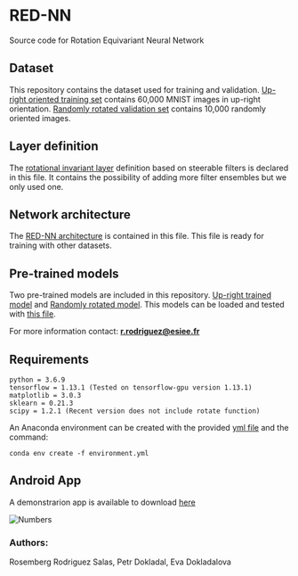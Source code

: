 # RED-NN
Source code for Rotation Equivariant Neural Network

## Dataset
This repository contains the dataset used for training and validation. [Up-right oriented training set](../blob/master/MNIST_UR_train.npz) contains 60,000 MNIST images in up-right orientation. [Randomly rotated validation set](../blob/master/MNIST_RR_test.npz) contains 10,000 randomly oriented images. 


## Layer definition
The [rotational invariant layer](../blob/master/layer_definition.py) definition based on steerable filters is declared in this file. It contains the possibility of adding more filter ensembles but we only used one.

## Network architecture
The [RED-NN architecture](../blob/master/layer_definition.py) is contained in this file. This file is ready for training with other datasets.

## Pre-trained models
Two pre-trained models are included in this repository. [Up-right trained model](../blob/master/URT_REDNN_16.h5) and [Randomly rotated model](../blob/master/RRT_REDNN_16.h5). This models can be loaded and tested with [this file](../blob/master/load_model.py).


For more information contact: **r.rodriguez@esiee.fr**

## Requirements
```
python = 3.6.9
tensorflow = 1.13.1 (Tested on tensorflow-gpu version 1.13.1)
matplotlib = 3.0.3
sklearn = 0.21.3
scipy = 1.2.1 (Recent version does not include rotate function)
```
An Anaconda environment can be created with the provided [yml file](../blob/master/environment.yml) and the command:
```
conda env create -f environment.yml
```

## Android App

A demonstrarion app is available to download [here](../blob/master/REDNN.apk)

![Numbers](../blob/master/images/numbers_REDNN.gif)

### Authors:
Rosemberg Rodriguez Salas, Petr Dokladal, Eva Dokladalova
